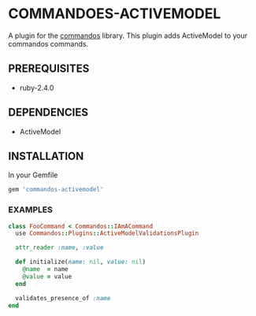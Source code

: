 # COMMANDOES-ACTIVEMODEL

A plugin for the [commandos](http://github.com/mdelkins/commandos) library.
This plugin adds ActiveModel to your commandos commands.

## PREREQUISITES
* ruby-2.4.0

## DEPENDENCIES
* ActiveModel

## INSTALLATION

In your Gemfile

```ruby
gem 'commandos-activemodel'
```

### EXAMPLES

```ruby
class FooCommand < Commandos::IAmACommand
  use Commandos::Plugins::ActiveModelValidationsPlugin

  attr_reader :name, :value

  def initialize(name: nil, value: nil)
    @name  = name
    @value = value
  end

  validates_presence_of :name
end
```
